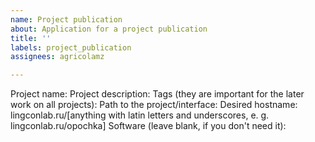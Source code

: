 ```yaml
---
name: Project publication
about: Application for a project publication
title: ''
labels: project_publication
assignees: agricolamz

---
```


Project name:
Project description:
Tags (they are important for the later work on all projects):
Path to the project/interface:
Desired hostname: lingconlab.ru/[anything with latin letters and underscores, e. g. lingconlab.ru/opochka]
Software (leave blank, if you don't need it):
